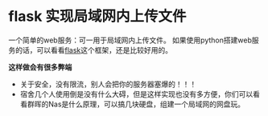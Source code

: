 # flask 实现局域网内上传文件

一个简单的web服务：可一用于局域网内上传文件。
如果使用python搭建web服务的话，可以看看[flask](https://flask.palletsprojects.com/zh-cn/main/)这个框架，还是比较好用的。

**这样做会有很多弊端**

- 关于安全，没有限流，别人会把你的服务器塞爆的！！！
- 宿舍几个人使用倒是没有什么大碍，但是这样实现也没有多方便，你们可以看看群晖的Nas是什么原理，可以搞几块硬盘，组建一个局域网的网盘玩。